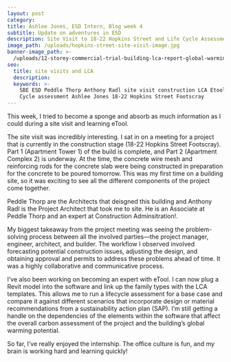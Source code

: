 ```yaml
---
layout: post
category:
title: Ashlee Jones, ESD Intern, Blog week 4
subtitle: Update on adventures in ESD
description: Site Visit to 18-22 Hopkins Street and Life Cycle Assessments
image_path: /uploads/hopkins-street-site-visit-image.jpg
banner-image_path: >-
  /uploads/12-storey-commercial-trial-building-lca-report-global-warming-reference-images.png
seo:
  title: site visits and LCA
  description:
  keywords: >-
    SBE ESD Peddle Thorp Anthony Radl site visit construction LCA Etool Life
    Cycle assessment Ashlee Jones 18-22 Hopkins Street Footscray
---
```

This week, I tried to become a sponge and absorb as much information as I could during a site visit and learning eTool.

The site visit was incredibly interesting. I sat in on a meeting for a project that is currently in the construction stage (18-22 Hopkins Street Footscray). Part 1 (Apartment Tower 1) of the build is complete, and Part 2 (Apartment Complex 2) is underway. At the time, the concrete wire mesh and reinforcing rods for the concrete slab were being constructed in preparation for the concrete to be poured tomorrow. This was my first time on a building site, so it was exciting to see all the different components of the project come together.

Peddle Thorp are the Architects that deisgned this building and Anthony Radl is the Project Architect that took me to site.  He is an Associate at Peddle Thorp and an expert at Construction  Adminsitration!.

My biggest takeaway from the project meeting was seeing the problem-solving process between all the involved parties—the project manager, engineer, architect, and builder. The workflow I observed involved forecasting potential construction issues, adjusting the design, and obtaining approval and permits to address these problems ahead of time. It was a highly collaborative and communicative process.

I’ve also been working on becoming an expert with eTool. I can now plug a Revit model into the software and link up the family types with the LCA templates. This allows me to run a lifecycle assessment for a base case and compare it against different scenarios that incorporate design or material recommendations from a sustainability action plan (SAP). I’m still getting a handle on the dependencies of the elements within the software that affect the overall carbon assessment of the project and the building’s global warming potential.

So far, I’ve really enjoyed the internship. The office culture is fun, and my brain is working hard and learning quickly!